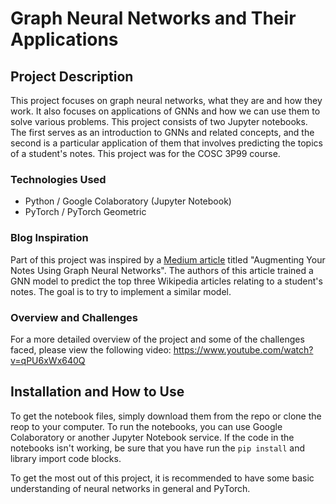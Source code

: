 # Graph Neural Networks and Their Applications

## Project Description

This project focuses on graph neural networks, what they are and how they work. It also focuses on applications of GNNs and how we can use them to solve various problems. This project consists of two Jupyter notebooks. The first serves as an introduction to GNNs and related concepts, and the second is a particular application of them that involves predicting the topics of a student's notes. This project was for the COSC 3P99 course.

### Technologies Used

- Python / Google Colaboratory (Jupyter Notebook)
- PyTorch / PyTorch Geometric

### Blog Inspiration

Part of this project was inspired by a [Medium article](https://medium.com/stanford-cs224w/augmenting-your-notes-using-graph-neural-networks-e61f0898033a) titled "Augmenting Your Notes Using Graph Neural Networks". The authors of this article trained a GNN model to predict the top three Wikipedia articles relating to a student's notes. The goal is to try to implement a similar model.

### Overview and Challenges

For a more detailed overview of the project and some of the challenges faced, please view the following video: https://www.youtube.com/watch?v=qPU6xWx640Q

## Installation and How to Use

To get the notebook files, simply download them from the repo or clone the reop to your computer. To run the notebooks, you can use Google Colaboratory or another Jupyter Notebook service. If the code in the notebooks isn't working, be sure that you have run the `pip install` and library import code blocks.

To get the most out of this project, it is recommended to have some basic understanding of neural networks in general and PyTorch.
